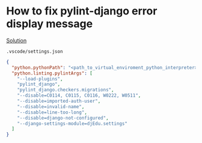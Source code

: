 # How to fix pylint-django error display message

[Solution](https://stackoverflow.com/questions/65761250/pylint-django-raising-error-about-django-not-being-configured-when-thats-not-th "Solution")

`.vscode/settings.json`

```json
{
  "python.pythonPath": "<path_to_virtual_enviroment_python_interpreter>",
  "python.linting.pylintArgs": [
    "--load-plugins",
    "pylint_django",
    "pylint_django.checkers.migrations",
    "--disable=C0114, C0115, C0116, W0222, W0511",
    "--disable=imported-auth-user",
    "--disable=invalid-name",
    "--disable=line-too-long",
    "--disable=django-not-configured",
    "--django-settings-module=djEdu.settings"
  ]
}

```
